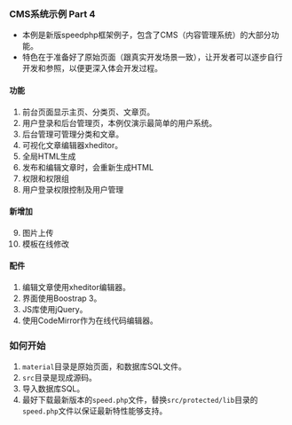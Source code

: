 ### CMS系统示例 Part 4

- 本例是新版speedphp框架例子，包含了CMS（内容管理系统）的大部分功能。
- 特色在于准备好了原始页面（跟真实开发场景一致），让开发者可以逐步自行开发和参照，以便更深入体会开发过程。

#### 功能

1. 前台页面显示主页、分类页、文章页。
2. 用户登录和后台管理页，本例仅演示最简单的用户系统。
3. 后台管理可管理分类和文章。
4. 可视化文章编辑器xheditor。
5. 全局HTML生成
6. 发布和编辑文章时，会重新生成HTML
7. 权限和权限组
8. 用户登录权限控制及用户管理

#### 新增加

9. 图片上传
10. 模板在线修改

#### 配件

1. 编辑文章使用xheditor编辑器。
2. 界面使用Boostrap 3。
3. JS库使用jQuery。
4. 使用CodeMirror作为在线代码编辑器。

### 如何开始

1. ```material```目录是原始页面，和数据库SQL文件。
2. ```src```目录是现成源码。
3. 导入数据库SQL。
4. 最好下载最新版本的```speed.php```文件，替换```src/protected/lib```目录的```speed.php```文件以保证最新特性能够支持。
